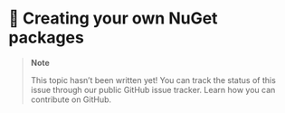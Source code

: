 # 🔧 Creating your own NuGet packages

> **Note**
> 
> This topic hasn’t been written yet! You can track the status of this issue through our public GitHub issue tracker. Learn how you can contribute on GitHub.